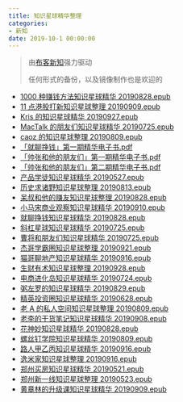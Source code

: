 ```yaml
---
title: 知识星球精华整理
categories:
- 新知
date: 2019-10-1 00:00:00
---
```


> 由[布客新知](https://github.com/ixinzhi)强力驱动
> 
> 任何形式的备份，以及镜像制作也是欢迎的

<!--more-->

+ [1000 种赚钱方法知识星球精华 20190828.epub](https://github.com/ixinzhi/zsxq/blob/master/1000%20%E7%A7%8D%E8%B5%9A%E9%92%B1%E6%96%B9%E6%B3%95%E7%9F%A5%E8%AF%86%E6%98%9F%E7%90%83%E7%B2%BE%E5%8D%8E%2020190828.epub)
+ [11 点港股打新知识星球整理 20190909.epub](https://github.com/ixinzhi/zsxq/blob/master/11%20%E7%82%B9%E6%B8%AF%E8%82%A1%E6%89%93%E6%96%B0%E7%9F%A5%E8%AF%86%E6%98%9F%E7%90%83%E6%95%B4%E7%90%86%2020190909.epub)
+ [Kris 的知识星球精华 20190927.epub](https://github.com/ixinzhi/zsxq/blob/master/Kris%20%E7%9A%84%E7%9F%A5%E8%AF%86%E6%98%9F%E7%90%83%E7%B2%BE%E5%8D%8E%2020190927.epub)
+ [MacTalk 的朋友们知识星球精华 20190725.epub](https://github.com/ixinzhi/zsxq/blob/master/MacTalk%20%E7%9A%84%E6%9C%8B%E5%8F%8B%E4%BB%AC%E7%9F%A5%E8%AF%86%E6%98%9F%E7%90%83%E7%B2%BE%E5%8D%8E%2020190725.epub)
+ [caoz 的知识星球整理 20190809.epub](https://github.com/ixinzhi/zsxq/blob/master/caoz%20%E7%9A%84%E7%9F%A5%E8%AF%86%E6%98%9F%E7%90%83%E6%95%B4%E7%90%86%2020190809.epub)
+ [「就聊挣钱」第一期精华电子书.pdf](https://github.com/ixinzhi/zsxq/blob/master/%E3%80%8C%E5%B0%B1%E8%81%8A%E6%8C%A3%E9%92%B1%E3%80%8D%E7%AC%AC%E4%B8%80%E6%9C%9F%E7%B2%BE%E5%8D%8E%E7%94%B5%E5%AD%90%E4%B9%A6.pdf)
+ [「帅张和他的朋友们」第一期精华电子书.pdf](https://github.com/ixinzhi/zsxq/blob/master/%E3%80%8C%E5%B8%85%E5%BC%A0%E5%92%8C%E4%BB%96%E7%9A%84%E6%9C%8B%E5%8F%8B%E4%BB%AC%E3%80%8D%E7%AC%AC%E4%B8%80%E6%9C%9F%E7%B2%BE%E5%8D%8E%E7%94%B5%E5%AD%90%E4%B9%A6.pdf)
+ [「帅张和他的朋友们」第二期精华电子书.pdf](https://github.com/ixinzhi/zsxq/blob/master/%E3%80%8C%E5%B8%85%E5%BC%A0%E5%92%8C%E4%BB%96%E7%9A%84%E6%9C%8B%E5%8F%8B%E4%BB%AC%E3%80%8D%E7%AC%AC%E4%BA%8C%E6%9C%9F%E7%B2%BE%E5%8D%8E%E7%94%B5%E5%AD%90%E4%B9%A6.pdf)
+ [产品学徒知识星球精华 20190527.epub](https://github.com/ixinzhi/zsxq/blob/master/%E4%BA%A7%E5%93%81%E5%AD%A6%E5%BE%92%E7%9F%A5%E8%AF%86%E6%98%9F%E7%90%83%E7%B2%BE%E5%8D%8E%2020190527.epub)
+ [历史求诸野知识星球整理 20190813.epub](https://github.com/ixinzhi/zsxq/blob/master/%E5%8E%86%E5%8F%B2%E6%B1%82%E8%AF%B8%E9%87%8E%E7%9F%A5%E8%AF%86%E6%98%9F%E7%90%83%E6%95%B4%E7%90%86%2020190813.epub)
+ [呆叔和他的赚友知识星球整理 20190828.epub](https://github.com/ixinzhi/zsxq/blob/master/%E5%91%86%E5%8F%94%E5%92%8C%E4%BB%96%E7%9A%84%E8%B5%9A%E5%8F%8B%E7%9F%A5%E8%AF%86%E6%98%9F%E7%90%83%E6%95%B4%E7%90%86%2020190828.epub)
+ [小马宋商业观察知识星球精华 20190910.epub](https://github.com/ixinzhi/zsxq/blob/master/%E5%B0%8F%E9%A9%AC%E5%AE%8B%E5%95%86%E4%B8%9A%E8%A7%82%E5%AF%9F%E7%9F%A5%E8%AF%86%E6%98%9F%E7%90%83%E7%B2%BE%E5%8D%8E%2020190910.epub)
+ [就聊挣钱知识星球精华 20190828.epub](https://github.com/ixinzhi/zsxq/blob/master/%E5%B0%B1%E8%81%8A%E6%8C%A3%E9%92%B1%E7%9F%A5%E8%AF%86%E6%98%9F%E7%90%83%E7%B2%BE%E5%8D%8E%2020190828.epub)
+ [斜杠星球知识星球精华 20190725.epub](https://github.com/ixinzhi/zsxq/blob/master/%E6%96%9C%E6%9D%A0%E6%98%9F%E7%90%83%E7%9F%A5%E8%AF%86%E6%98%9F%E7%90%83%E7%B2%BE%E5%8D%8E%2020190725.epub)
+ [曹将和朋友们知识星球精华 20190725.epub](https://github.com/ixinzhi/zsxq/blob/master/%E6%9B%B9%E5%B0%86%E5%92%8C%E6%9C%8B%E5%8F%8B%E4%BB%AC%E7%9F%A5%E8%AF%86%E6%98%9F%E7%90%83%E7%B2%BE%E5%8D%8E%2020190725.epub)
+ [杰哥学霸圈知识星球整理 20190921.epub](https://github.com/ixinzhi/zsxq/blob/master/%E6%9D%B0%E5%93%A5%E5%AD%A6%E9%9C%B8%E5%9C%88%E7%9F%A5%E8%AF%86%E6%98%9F%E7%90%83%E6%95%B4%E7%90%86%2020190921.epub)
+ [猫哥聊地产知识星球精华 20190916.epub](https://github.com/ixinzhi/zsxq/blob/master/%E7%8C%AB%E5%93%A5%E8%81%8A%E5%9C%B0%E4%BA%A7%E7%9F%A5%E8%AF%86%E6%98%9F%E7%90%83%E7%B2%BE%E5%8D%8E%2020190916.epub)
+ [生财有术知识星球整理 20190928.epub](https://github.com/ixinzhi/zsxq/blob/master/%E7%94%9F%E8%B4%A2%E6%9C%89%E6%9C%AF%E7%9F%A5%E8%AF%86%E6%98%9F%E7%90%83%E6%95%B4%E7%90%86%2020190928.epub)
+ [电商进化岛知识星球精华 20190724.epub](https://github.com/ixinzhi/zsxq/blob/master/%E7%94%B5%E5%95%86%E8%BF%9B%E5%8C%96%E5%B2%9B%E7%9F%A5%E8%AF%86%E6%98%9F%E7%90%83%E7%B2%BE%E5%8D%8E%2020190724.epub)
+ [粥左罗的知识星球精华 20190829.epub](https://github.com/ixinzhi/zsxq/blob/master/%E7%B2%A5%E5%B7%A6%E7%BD%97%E7%9A%84%E7%9F%A5%E8%AF%86%E6%98%9F%E7%90%83%E7%B2%BE%E5%8D%8E%2020190829.epub)
+ [精英投资圈知识星球精华 20190628.epub](https://github.com/ixinzhi/zsxq/blob/master/%E7%B2%BE%E8%8B%B1%E6%8A%95%E8%B5%84%E5%9C%88%E7%9F%A5%E8%AF%86%E6%98%9F%E7%90%83%E7%B2%BE%E5%8D%8E%2020190628.epub)
+ [老 A 的私人空间知识星球整理 20190809.epub](https://github.com/ixinzhi/zsxq/blob/master/%E8%80%81%20A%20%E7%9A%84%E7%A7%81%E4%BA%BA%E7%A9%BA%E9%97%B4%E7%9F%A5%E8%AF%86%E6%98%9F%E7%90%83%E6%95%B4%E7%90%86%2020190809.epub)
+ [老李的干货笔记知识星球精华 20190908.epub](https://github.com/ixinzhi/zsxq/blob/master/%E8%80%81%E6%9D%8E%E7%9A%84%E5%B9%B2%E8%B4%A7%E7%AC%94%E8%AE%B0%E7%9F%A5%E8%AF%86%E6%98%9F%E7%90%83%E7%B2%BE%E5%8D%8E%2020190908.epub)
+ [花神妙知识星球精华 20190828.epub](https://github.com/ixinzhi/zsxq/blob/master/%E8%8A%B1%E7%A5%9E%E5%A6%99%E7%9F%A5%E8%AF%86%E6%98%9F%E7%90%83%E7%B2%BE%E5%8D%8E%2020190828.epub)
+ [螺丝钉学院知识星球精华 20190809.epub](https://github.com/ixinzhi/zsxq/blob/master/%E8%9E%BA%E4%B8%9D%E9%92%89%E5%AD%A6%E9%99%A2%E7%9F%A5%E8%AF%86%E6%98%9F%E7%90%83%E7%B2%BE%E5%8D%8E%2020190809.epub)
+ [路人甲乙丙知识星球精华 20190916.epub](https://github.com/ixinzhi/zsxq/blob/master/%E8%B7%AF%E4%BA%BA%E7%94%B2%E4%B9%99%E4%B8%99%E7%9F%A5%E8%AF%86%E6%98%9F%E7%90%83%E7%B2%BE%E5%8D%8E%2020190916.epub)
+ [逸米家知识星球整理 20190916.epub](https://github.com/ixinzhi/zsxq/blob/master/%E9%80%B8%E7%B1%B3%E5%AE%B6%E7%9F%A5%E8%AF%86%E6%98%9F%E7%90%83%E6%95%B4%E7%90%86%2020190916.epub)
+ [郑州买房知识星球精华 20190521.epub](https://github.com/ixinzhi/zsxq/blob/master/%E9%83%91%E5%B7%9E%E4%B9%B0%E6%88%BF%E7%9F%A5%E8%AF%86%E6%98%9F%E7%90%83%E7%B2%BE%E5%8D%8E%2020190521.epub)
+ [郑州新一线知识星球整理 20190523.epub](https://github.com/ixinzhi/zsxq/blob/master/%E9%83%91%E5%B7%9E%E6%96%B0%E4%B8%80%E7%BA%BF%E7%9F%A5%E8%AF%86%E6%98%9F%E7%90%83%E6%95%B4%E7%90%86%2020190523.epub)
+ [黄章林的升级课知识星球精华 20190909.epub](https://github.com/ixinzhi/zsxq/blob/master/%E9%BB%84%E7%AB%A0%E6%9E%97%E7%9A%84%E5%8D%87%E7%BA%A7%E8%AF%BE%E7%9F%A5%E8%AF%86%E6%98%9F%E7%90%83%E7%B2%BE%E5%8D%8E%2020190909.epub)


